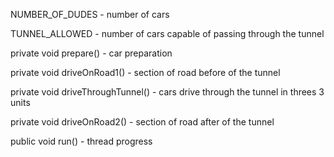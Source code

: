  NUMBER_OF_DUDES - number of cars

 TUNNEL_ALLOWED - number of cars capable of passing through the tunnel

 private void prepare() - car preparation

 private void driveOnRoad1() - section of road before of the tunnel

 private void driveThroughTunnel() - cars drive through the tunnel in threes 3 units

 private void driveOnRoad2() -  section of road after of the tunnel

 public void run() - thread progress 
 
